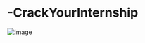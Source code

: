 # -CrackYourInternship
![image](https://user-images.githubusercontent.com/92581650/169266829-044419e3-8cdd-448c-b914-26fd8b6c7ae4.png)
